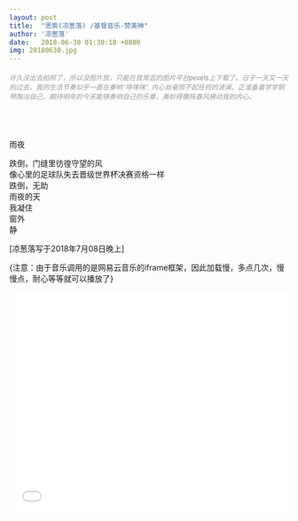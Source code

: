 ```yaml
---
layout: post
title:  "思索(凉葱落) /基督音乐-赞美神"
author: '凉葱落'
date:   2018-06-30 01:30:18 +0800
img: 20180630.jpg
---
```

<h5 style="color:#999; font-size:12px;font-weight:300">许久没出去拍照了，所以没图片放，只能在我常逛的图片平台<a href="https://www.pexels.com/" style="text-decoration:none; color:#666;">pexels</a>上下载了。日子一天又一天的过去，我的生活节奏似乎一直在奏响“哆唻咪”, 内心丝毫惊不起任何的波澜，正准备着学学钢琴陶冶自己，期待明年的今天能够奏响自己的乐章，美妙得像阵春风拂动我的内心。</h5>
<br>
<br>

雨夜<br>

跌倒，门缝里彷徨守望的风<br>
像心里的足球队失去晋级世界杯决赛资格一样<br>
跌倒，无助<br>
雨夜的天<br>
我凝住<br>
窗外<br>
静<br>



[凉葱落写于2018年7月08日晚上]

{注意：由于音乐调用的是网易云音乐的iframe框架，因此加载慢，多点几次，慢慢点，耐心等等就可以播放了}
<iframe frameborder="0" src="//music.163.com/outchain/player?type=0&id=902084876&auto=1&height=430" allowfullscreen style="width:100%;height:400px"></iframe>

